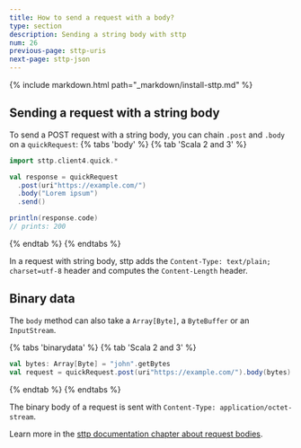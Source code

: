 ```yaml
---
title: How to send a request with a body?
type: section
description: Sending a string body with sttp
num: 26
previous-page: sttp-uris
next-page: sttp-json
---
```


{% include markdown.html path="_markdown/install-sttp.md" %}

## Sending a request with a string body

To send a POST request with a string body, you can chain `.post` and `.body` on a `quickRequest`:
{% tabs 'body' %}
{% tab 'Scala 2 and 3' %}
```scala
import sttp.client4.quick.*

val response = quickRequest
  .post(uri"https://example.com/")
  .body("Lorem ipsum")
  .send()

println(response.code)
// prints: 200
```
{% endtab %}
{% endtabs %}

In a request with string body, sttp adds the `Content-Type: text/plain; charset=utf-8` header and computes the `Content-Length` header.

## Binary data

The `body` method can also take a `Array[Byte]`, a `ByteBuffer` or an `InputStream`.

{% tabs 'binarydata' %}
{% tab 'Scala 2 and 3' %}
```scala
val bytes: Array[Byte] = "john".getBytes
val request = quickRequest.post(uri"https://example.com/").body(bytes)
```
{% endtab %}
{% endtabs %}

The binary body of a request is sent with `Content-Type: application/octet-stream`.

Learn more in the [sttp documentation chapter about request bodies](https://sttp.softwaremill.com/en/latest/requests/body.html).
